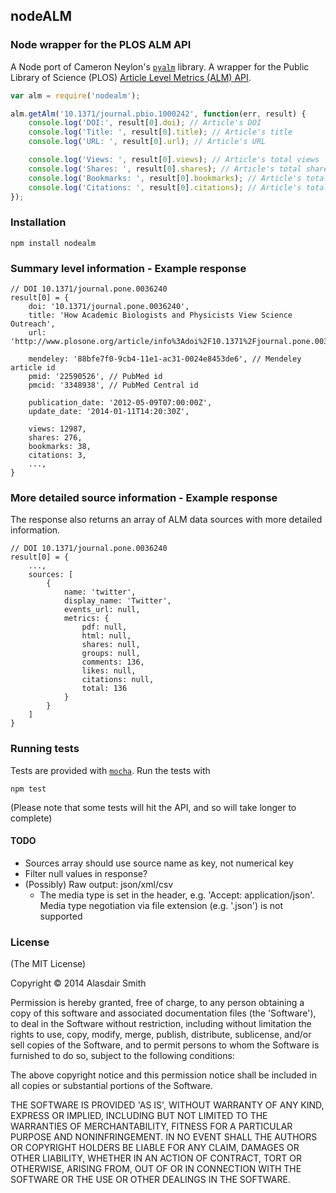 ## nodeALM

### Node wrapper for the PLOS ALM API

A Node port of Cameron Neylon's [`pyalm`](http://cameronneylon.github.io/pyalm/) library. A wrapper for the Public Library of Science (PLOS) [Article Level Metrics (ALM) API](http://alm.plos.org/docs/API).

```javascript
var alm = require('nodealm');

alm.getAlm('10.1371/journal.pbio.1000242', function(err, result) {
	console.log('DOI:', result[0].doi); // Article's DOI
	console.log('Title: ', result[0].title); // Article's title
	console.log('URL: ', result[0].url); // Article's URL

	console.log('Views: ', result[0].views); // Article's total views
	console.log('Shares: ', result[0].shares); // Article's total shares
	console.log('Bookmarks: ', result[0].bookmarks); // Article's total bookmarks
	console.log('Citations: ', result[0].citations); // Article's total citations
});
```

### Installation

	npm install nodealm

### Summary level information - Example response

```
// DOI 10.1371/journal.pone.0036240
result[0] = {
	doi: '10.1371/journal.pone.0036240',
	title: 'How Academic Biologists and Physicists View Science Outreach',
	url: 'http://www.plosone.org/article/info%3Adoi%2F10.1371%2Fjournal.pone.0036240',

	mendeley: '88bfe7f0-9cb4-11e1-ac31-0024e8453de6', // Mendeley article id
	pmid: '22590526', // PubMed id
	pmcid: '3348938', // PubMed Central id

	publication_date: '2012-05-09T07:00:00Z',
	update_date: '2014-01-11T14:20:30Z',

	views: 12987,
	shares: 276,
	bookmarks: 38,
	citations: 3,
	...,
}
```

### More detailed source information - Example response

The response also returns an array of ALM data sources with more detailed information.

```
// DOI 10.1371/journal.pone.0036240
result[0] = {
	...,
	sources: [
		{
			name: 'twitter',
			display_name: 'Twitter',
			events_url: null,
			metrics: {
				pdf: null,
				html: null,
				shares: null,
				groups: null,
				comments: 136,
				likes: null,
				citations: null,
				total: 136
			}
		}
	]
}
```

### Running tests

Tests are provided with [`mocha`](http://visionmedia.github.io/mocha/). Run the tests with

	npm test

(Please note that some tests will hit the API, and so will take longer to complete)

#### TODO

* Sources array should use source name as key, not numerical key
* Filter null values in response?
* (Possibly) Raw output: json/xml/csv
	* The media type is set in the header, e.g. 'Accept: application/json'. Media type negotiation via file extension (e.g. '.json') is not supported

### License

(The MIT License)

Copyright &copy; 2014 Alasdair Smith

Permission is hereby granted, free of charge, to any person obtaining
a copy of this software and associated documentation files (the
'Software'), to deal in the Software without restriction, including
without limitation the rights to use, copy, modify, merge, publish,
distribute, sublicense, and/or sell copies of the Software, and to
permit persons to whom the Software is furnished to do so, subject to
the following conditions:

The above copyright notice and this permission notice shall be
included in all copies or substantial portions of the Software.

THE SOFTWARE IS PROVIDED 'AS IS', WITHOUT WARRANTY OF ANY KIND,
EXPRESS OR IMPLIED, INCLUDING BUT NOT LIMITED TO THE WARRANTIES OF
MERCHANTABILITY, FITNESS FOR A PARTICULAR PURPOSE AND NONINFRINGEMENT.
IN NO EVENT SHALL THE AUTHORS OR COPYRIGHT HOLDERS BE LIABLE FOR ANY
CLAIM, DAMAGES OR OTHER LIABILITY, WHETHER IN AN ACTION OF CONTRACT,
TORT OR OTHERWISE, ARISING FROM, OUT OF OR IN CONNECTION WITH THE
SOFTWARE OR THE USE OR OTHER DEALINGS IN THE SOFTWARE.